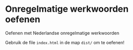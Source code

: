 # Onregelmatige werkwoorden oefenen
Oefenen met Nederlandse onregelmatige werkwoorden

Gebruik de file `index.html` in de map `dist/` om te oefenen!
